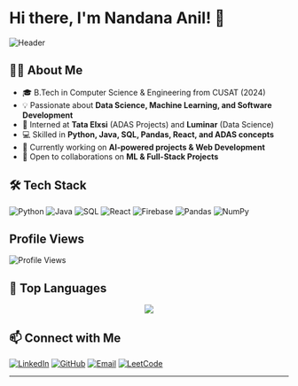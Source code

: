 # Hi there, I'm Nandana Anil! 👋

![Header](https://capsule-render.vercel.app/api?type=waving&color=gradient&height=200&section=header&text=Nandana%20Anil&fontSize=40&fontAlignY=40)

## 👩‍💻 About Me
- 🎓 B.Tech in Computer Science & Engineering from CUSAT (2024)
- 💡 Passionate about **Data Science, Machine Learning, and Software Development**
- 🏢 Interned at **Tata Elxsi** (ADAS Projects) and **Luminar** (Data Science)
- 💻 Skilled in **Python, Java, SQL, Pandas, React, and ADAS concepts**
- 🔭 Currently working on **AI-powered projects & Web Development**
- 🚀 Open to collaborations on **ML & Full-Stack Projects**

## 🛠️ Tech Stack

![Python](https://img.shields.io/badge/Python-3776AB?style=for-the-badge&logo=python&logoColor=white)
![Java](https://img.shields.io/badge/Java-ED8B00?style=for-the-badge&logo=java&logoColor=white)
![SQL](https://img.shields.io/badge/SQL-4479A1?style=for-the-badge&logo=postgresql&logoColor=white)
![React](https://img.shields.io/badge/React-61DAFB?style=for-the-badge&logo=react&logoColor=black)
![Firebase](https://img.shields.io/badge/Firebase-FFCA28?style=for-the-badge&logo=firebase&logoColor=black)
![Pandas](https://img.shields.io/badge/Pandas-150458?style=for-the-badge&logo=pandas&logoColor=white)
![NumPy](https://img.shields.io/badge/NumPy-013243?style=for-the-badge&logo=numpy&logoColor=white)

## Profile Views
![Profile Views](https://komarev.com/ghpvc/?Nandana-Anil&color=blue)

## 🚀 Top Languages

<div align="center">
  <img src="https://github-readme-stats.vercel.app/api/top-langs/?username=NandanaAnil&layout=compact&theme=radical" />
</div>

## 📫 Connect with Me
[![LinkedIn](https://img.shields.io/badge/LinkedIn-0A66C2?style=for-the-badge&logo=linkedin&logoColor=white)]([https://linkedin.com/in/nandana-anil](https://www.linkedin.com/in/nandana-anil-08448a253/))
[![GitHub](https://img.shields.io/badge/GitHub-181717?style=for-the-badge&logo=github&logoColor=white)](https://github.com/Nandana-Anil)
[![Email](https://img.shields.io/badge/Email-D14836?style=for-the-badge&logo=gmail&logoColor=white)](mailto:anilnandana51@gmail.com)
[![LeetCode](https://img.shields.io/badge/LeetCode-FFA116?style=flat&logo=leetcode&logoColor=white)](https://leetcode.com/nandana_anil/)


---


